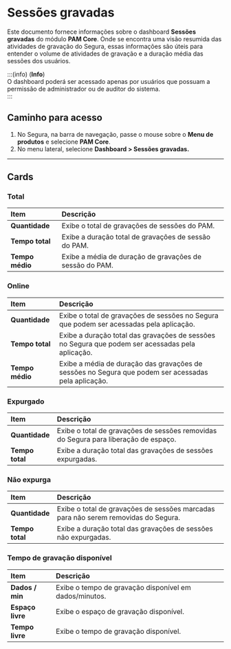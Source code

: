 # Sessões gravadas

Este documento fornece informações sobre o dashboard **Sessões gravadas** do módulo **PAM Core**. Onde se encontra uma visão resumida das atividades de gravação do Segura, essas informações são úteis para entender o volume de atividades de gravação e a duração média das sessões dos usuários.

:::(info) (**Info**)  
O dashboard poderá ser acessado apenas por usuários que possuam a permissão de administrador ou de auditor do sistema.  
:::

## Caminho para acesso

1. No Segura, na barra de navegação, passe o mouse sobre o **Menu de produtos** e selecione **PAM Core**.  
2. No menu lateral, selecione **Dashboard > Sessões gravadas.**

---
## Cards

### Total 

| **Item** | **Descrição** |
| :---- | :---- |
| **Quantidade** | Exibe o total de gravações de sessões do PAM. |
| **Tempo total** | Exibe a duração total de gravações de sessão do PAM. |
| **Tempo médio** | Exibe a média de duração de gravações de sessão do PAM. |

### Online

| **Item** | **Descrição** |
| :---- | :---- |
| **Quantidade** | Exibe o total de gravações de sessões no Segura que podem ser acessadas pela aplicação. |
| **Tempo total** | Exibe a duração total das gravações de sessões no Segura que podem ser acessadas pela aplicação. |
| **Tempo médio** | Exibe a média de duração das gravações de sessões no Segura que podem ser acessadas pela aplicação. |

### Expurgado

| **Item** | **Descrição** |
| :---- | :---- |
| **Quantidade** | Exibe o total de gravações de sessões removidas do Segura para liberação de espaço. |
| **Tempo total** | Exibe a duração total das gravações de sessões expurgadas. |

### Não expurga

| **Item** | **Descrição** |
| :---- | :---- |
| **Quantidade** | Exibe o total de gravações de sessões marcadas para não serem removidas do Segura. |
| **Tempo total** | Exibe a duração total das gravações de sessões não expurgadas. |

### Tempo de gravação disponível

| **Item** | **Descrição** |
| :---- | :---- |
| **Dados / min** | Exibe o tempo de gravação disponível em dados/minutos. |
| **Espaço livre** | Exibe o espaço de gravação disponível. |
| **Tempo livre** | Exibe o tempo de gravação disponível. |